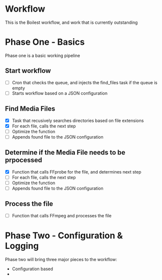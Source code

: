 # Workflow

This is the Boilest workflow, and work that is currently outstanding 

# Phase One - Basics
Phase one is a basic working pipeline

## Start workflow 

- [ ] Cron that checks the queue, and injects the find_files task if the queue is empty
- [ ] Starts workflow based on a JSON configuration

## Find Media Files

- [x] Task that recusively searches directories based on file extensions
- [x] For each file, calls the next step
- [ ] Optimize the function 
- [ ] Appends found file to the JSON configuration

## Determine if the Media File needs to be prpocessed

- [x] Function that calls FFprobe for the file, and determines next step
- [ ] For each file, calls the next step
- [ ] Optimize the function 
- [ ] Appends found file to the JSON configuration

## Process the file

- [ ] Function that calls FFmpeg and processes the file

# Phase Two - Configuration & Logging
Phase two will bring three major pieces to the workflow:

- Configuration based
- 